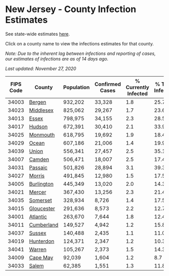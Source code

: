 # New Jersey - County Infection Estimates

See state-wide estimates [here](/infections/us-nj).

Click on a county name to view the infections estimates for that county.

*Note: Due to the inherent lag between infections and reporting of cases, our estimates of infections are as of 14 days ago.*

*Last updated: November 27, 2020*

|   FIPS Code |                   County |   Population |   Confirmed Cases |   % Currently Infected |   % Total Infected |
|-------------|--------------------------|--------------|-------------------|------------------------|--------------------|
|       34003 |         [Bergen](bergen) |      932,202 |            33,328 |                    1.8 |               25.7 |
|       34023 |   [Middlesex](middlesex) |      825,062 |            29,267 |                    1.7 |               23.6 |
|       34013 |           [Essex](essex) |      798,975 |            34,155 |                    2.3 |               28.5 |
|       34017 |         [Hudson](hudson) |      672,391 |            30,410 |                    2.1 |               33.9 |
|       34025 |     [Monmouth](monmouth) |      618,795 |            19,692 |                    1.9 |               18.4 |
|       34029 |           [Ocean](ocean) |      607,186 |            21,006 |                    1.4 |               19.9 |
|       34039 |           [Union](union) |      556,341 |            27,457 |                    2.5 |               35.1 |
|       34007 |         [Camden](camden) |      506,471 |            18,007 |                    2.5 |               17.4 |
|       34031 |       [Passaic](passaic) |      501,826 |            28,894 |                    3.1 |               39.3 |
|       34027 |         [Morris](morris) |      491,845 |            12,980 |                    1.5 |               17.5 |
|       34005 | [Burlington](burlington) |      445,349 |            13,020 |                    2.0 |               14.3 |
|       34021 |         [Mercer](mercer) |      367,430 |            13,256 |                    2.3 |               21.4 |
|       34035 |     [Somerset](somerset) |      328,934 |             8,726 |                    1.4 |               17.5 |
|       34015 | [Gloucester](gloucester) |      291,636 |             8,573 |                    2.2 |               12.7 |
|       34001 |     [Atlantic](atlantic) |      263,670 |             7,644 |                    1.8 |               12.4 |
|       34011 | [Cumberland](cumberland) |      149,527 |             4,942 |                    1.2 |               15.8 |
|       34037 |         [Sussex](sussex) |      140,488 |             2,435 |                    1.1 |               11.0 |
|       34019 |   [Hunterdon](hunterdon) |      124,371 |             2,347 |                    1.2 |               10.3 |
|       34041 |         [Warren](warren) |      105,267 |             2,373 |                    1.5 |               14.3 |
|       34009 |     [Cape May](cape-may) |       92,039 |             1,604 |                    1.2 |                8.7 |
|       34033 |           [Salem](salem) |       62,385 |             1,551 |                    1.3 |               11.8 |